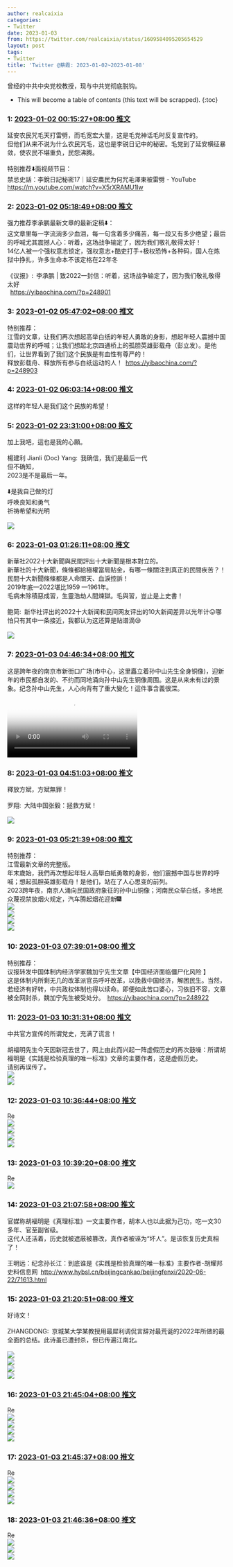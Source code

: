 ```yaml
---
author: realcaixia
categories:
- Twitter
date: 2023-01-03
from: https://twitter.com/realcaixia/status/1609584095205654529
layout: post
tags:
- Twitter
title: 'Twitter @蔡霞: 2023-01-02~2023-01-08'
---
```


曾经的中共中央党校教授，现与中共党彻底脱钩。 

* This will become a table of contents (this text will be scrapped).
{:toc}

### 1: [2023-01-02 00:15:27+08:00 推文](https://twitter.com/realcaixia/status/1609584095205654529)

延安农民咒毛天打雷劈，而毛宽宏大量，这是毛党神话毛时反复宣传的。<br>但他们从来不说为什么农民咒毛，这也是李锐日记中的秘密。毛党到了延安横征暴敛，使农民不堪重负，民怨沸腾。<br><br>特别推荐⬇️面视频节目：<br>禁忌史話：李銳日記秘密17｜延安農民为何咒毛澤東被雷劈 - YouTube <a href="https://m.youtube.com/watch?v=X5rXRAMU1Iw" target="_blank" rel="noopener noreferrer">https://m.youtube.com/watch?v=X5rXRAMU1Iw</a>

### 2: [2023-01-02 05:18:49+08:00 推文](https://twitter.com/realcaixia/status/1609660440317153280)

强力推荐李承鹏最新文章的最新定稿⬇️：<br>这文章里每一字流淌多少血泪，每一句含着多少痛苦，每一段又有多少绝望；最后的呼喊尤其震撼人心：听着，这场战争输定了，因为我们敬礼敬得太好！<br>14亿人被一个强权意志锁定，强权意志+酷吏打手+极权恐怖+各种码，国人在炼狱中挣扎，许多生命本不该定格在22年冬<br><br>《议报》: 李承鹏 | 致2022一封信：听着，这场战争输定了，因为我们敬礼敬得太好<br> <a href="https://yibaochina.com/?p=248901" target="_blank" rel="noopener noreferrer">https://yibaochina.com/?p=248901</a>

### 3: [2023-01-02 05:47:02+08:00 推文](https://twitter.com/realcaixia/status/1609667542066384897)

特别推荐：<br>       江雪的文章，让我们再次想起高举白纸的年轻人勇敢的身影，想起年轻人震撼中国震动世界的呼喊；让我们想起北京四通桥上的孤胆英雄彭载舟（彭立发）。是他们，让世界看到了我们这个民族是有血性有尊严的！<br>        释放彭载舟、释放所有参与白纸运动的人！ <a href="https://yibaochina.com/?p=248903" target="_blank" rel="noopener noreferrer">https://yibaochina.com/?p=248903</a>

### 4: [2023-01-02 06:03:14+08:00 推文](https://twitter.com/realcaixia/status/1609671618250293248)

这样的年轻人是我们这个民族的希望！

### 5: [2023-01-02 23:31:00+08:00 推文](https://twitter.com/realcaixia/status/1609935297374195713)

加上我吧，這也是我的心願。<br><br>楊建利 Jianli (Doc) Yang: 我确信，我们是最后一代<br>但不确知，<br>2023是不是最后一年。<br><br>⬇️是我自己做的灯<br>呼唤良知和勇气<br>祈祷希望和光明<br><br><img style="" src="https://pbs.twimg.com/media/FlZFQCJXkAAm8FI?format=jpg&amp;name=orig" referrerpolicy="no-referrer">

### 6: [2023-01-03 01:26:11+08:00 推文](https://twitter.com/realcaixia/status/1609964281730306048)

新華社2022十大新聞與民間評出十大新聞是根本對立的。<br>新華社的十大新聞，條條都給極權當局貼金，有哪一條關注到真正的民間疾苦？！<br>民間十大新聞條條都是人命關天、血淚控訴！<br>2019年底—2022堪比1959 —1961年。<br>毛病未除積惡成習，生靈浩劫人間煉獄。毛與習，豈止是上史書！<br><br>鲍简: 新华社评出的2022十大新闻和民间网友评出的10大新闻差异以光年计😛哪怕只有其中一条接近，我都认为这还算是贴谱滴😪<br><br><img style="" src="https://pbs.twimg.com/media/FleVZanaEAUWNby?format=jpg&amp;name=orig" referrerpolicy="no-referrer">

### 7: [2023-01-03 04:46:34+08:00 推文](https://twitter.com/realcaixia/status/1610014709469831168)

这是跨年夜的南京市新街口广场(市中心，这里矗立着孙中山先生全身铜像)，迎新年的市民都自发的、不约而同地涌向孙中山先生铜像周围。这是从来未有过的景象。纪念孙中山先生，人心向背有了重大變化！這件事含義很深。<br><video src="https://video.twimg.com/ext_tw_video/1610014648912470016/pu/vid/368x640/SOOSBipq_VHfr0oY.mp4?tag=12" controls="controls" poster="https://pbs.twimg.com/ext_tw_video_thumb/1610014648912470016/pu/img/uF0UbxlytqEvF9rv.jpg"></video>

### 8: [2023-01-03 04:51:03+08:00 推文](https://twitter.com/realcaixia/status/1610015838664556545)

釋放方斌，方斌無罪！<br><br>罗翔: 大陆中国张毅：拯救方斌！<br><br><img style="" src="https://pbs.twimg.com/media/FlZfvdgXwAIl-LM?format=jpg&amp;name=orig" referrerpolicy="no-referrer">

### 9: [2023-01-03 05:21:39+08:00 推文](https://twitter.com/realcaixia/status/1610023542111997953)

特别推荐：<br>    江雪最新文章的完整版。<br>年末歲始，我們再次想起年轻人高舉白紙勇敢的身影，他们震撼中国与世界的呼喊；想起孤胆英雄彭载舟！是他们，站在了人心思变的前列。<br>2023跨年夜，南京人涌向民国政府象征的孙中山铜像；河南民众举白纸，多地民众蔑视禁放烟火规定，汽车腾起烟花迎新🎆<br><img style="" src="https://pbs.twimg.com/media/Flfz2auaEAAM8nK?format=jpg&amp;name=orig" referrerpolicy="no-referrer"><br><img style="" src="https://pbs.twimg.com/media/Flfz29KaAAAQP6X?format=jpg&amp;name=orig" referrerpolicy="no-referrer"><br><img style="" src="https://pbs.twimg.com/media/Flfz3YaaAAECqXK?format=jpg&amp;name=orig" referrerpolicy="no-referrer"><br><img style="" src="https://pbs.twimg.com/media/Flfz3yEaUAAyC1L?format=jpg&amp;name=orig" referrerpolicy="no-referrer">

### 10: [2023-01-03 07:39:01+08:00 推文](https://twitter.com/realcaixia/status/1610058111552724994)

特别推荐：<br>议报转发中国体制内经济学家魏加宁先生文章【中国经济面临僵尸化风险 】<br>这是体制内所剩无几的改革派官员呼吁改革，以挽救中国经济，解困民生。当然，若经济有好转，中共政权体制也得以续命。即便如此苦口婆心，习依旧不容，文章被全网封杀，魏加宁先生被受处分。 <a href="https://yibaochina.com/?p=248922" target="_blank" rel="noopener noreferrer">https://yibaochina.com/?p=248922</a>

### 11: [2023-01-03 10:31:31+08:00 推文](https://twitter.com/realcaixia/status/1610101520321617928)

中共官方宣传的所谓党史，充满了谎言！<br><br>胡福明先生今天因新冠去世了，网上由此而兴起一阵虚假历史的再次鼓噪：所谓胡福明是《实践是检验真理的唯一标准》文章的主要作者，这是虚假历史。<br>请别再误传了。<br><img style="" src="https://pbs.twimg.com/media/Flg6y4bXkAEmu0Q?format=jpg&amp;name=orig" referrerpolicy="no-referrer"><br><img style="" src="https://pbs.twimg.com/media/Flg6zF1XwAAz7S6?format=jpg&amp;name=orig" referrerpolicy="no-referrer">

### 12: [2023-01-03 10:36:44+08:00 推文](https://twitter.com/realcaixia/status/1610102835064209408)

Re <br><img style="" src="https://pbs.twimg.com/media/Flg7_cGXkAE7mod?format=jpg&amp;name=orig" referrerpolicy="no-referrer"><br><img style="" src="https://pbs.twimg.com/media/Flg7_cFXEAIGAK5?format=jpg&amp;name=orig" referrerpolicy="no-referrer"><br><img style="" src="https://pbs.twimg.com/media/Flg7_cFWYAM3r8F?format=jpg&amp;name=orig" referrerpolicy="no-referrer"><br><img style="" src="https://pbs.twimg.com/media/Flg7_cDWIAAVhxQ?format=jpg&amp;name=orig" referrerpolicy="no-referrer">

### 13: [2023-01-03 10:39:20+08:00 推文](https://twitter.com/realcaixia/status/1610103486460444672)

Re <br><img style="" src="https://pbs.twimg.com/media/Flg8lcRXwAAmJ5d?format=jpg&amp;name=orig" referrerpolicy="no-referrer">

### 14: [2023-01-03 21:07:58+08:00 推文](https://twitter.com/realcaixia/status/1610261689198612482)

官媒称胡福明是《真理标准》一文主要作者，胡本人也以此据为己功，吃一文30多年、官至副省级。<br>这代人还活着，历史就被遮蔽被篡改，真作者被诬为“坏人”。是该恢复历史真相了！<br><br>王明远：纪念孙长江：到底谁是《实践是检验真理的唯一标准》主要作者-胡耀邦史料信息网 <a href="http://www.hybsl.cn/beijingcankao/beijingfenxi/2020-06-22/71613.html" target="_blank" rel="noopener noreferrer">http://www.hybsl.cn/beijingcankao/beijingfenxi/2020-06-22/71613.html</a>

### 15: [2023-01-03 21:20:51+08:00 推文](https://twitter.com/realcaixia/status/1610264931961802752)

好诗文！<br><br>ZHANGDONG: 京城某大学某教授用最犀利调侃言辞对最荒诞的2022年所做的最全面的总结。此诗虽已遭封杀，但已传遍江南北。<br><br><img style="" src="https://pbs.twimg.com/media/Flic0bXWAAIGT_c?format=jpg&amp;name=orig" referrerpolicy="no-referrer"><br><img style="" src="https://pbs.twimg.com/media/Flic0kUXwAIo3HU?format=jpg&amp;name=orig" referrerpolicy="no-referrer"><br><img style="" src="https://pbs.twimg.com/media/Flic0tyWIAISt8x?format=jpg&amp;name=orig" referrerpolicy="no-referrer"><br><img style="" src="https://pbs.twimg.com/media/Flic05KXgAYUutK?format=jpg&amp;name=orig" referrerpolicy="no-referrer">

### 16: [2023-01-03 21:45:04+08:00 推文](https://twitter.com/realcaixia/status/1610271023638908928)

Re <br><img style="" src="https://pbs.twimg.com/media/FljU8kvaEAI5H93?format=jpg&amp;name=orig" referrerpolicy="no-referrer"><br><img style="" src="https://pbs.twimg.com/media/FljU8kraEAE15No?format=jpg&amp;name=orig" referrerpolicy="no-referrer"><br><img style="" src="https://pbs.twimg.com/media/FljU8ktaAAAHStt?format=jpg&amp;name=orig" referrerpolicy="no-referrer"><br><img style="" src="https://pbs.twimg.com/media/FljU8kpaYAI-L0W?format=jpg&amp;name=orig" referrerpolicy="no-referrer">

### 17: [2023-01-03 21:45:37+08:00 推文](https://twitter.com/realcaixia/status/1610271161891581953)

Re <br><img style="" src="https://pbs.twimg.com/media/FljVFT9aAAExzJK?format=jpg&amp;name=orig" referrerpolicy="no-referrer"><br><img style="" src="https://pbs.twimg.com/media/FljVFT7aMAIbsLI?format=jpg&amp;name=orig" referrerpolicy="no-referrer"><br><img style="" src="https://pbs.twimg.com/media/FljVFT_aAAA9hcb?format=jpg&amp;name=orig" referrerpolicy="no-referrer"><br><img style="" src="https://pbs.twimg.com/media/FljVFT9aAAMZyYH?format=jpg&amp;name=orig" referrerpolicy="no-referrer">

### 18: [2023-01-03 21:46:36+08:00 推文](https://twitter.com/realcaixia/status/1610271411012276224)

Re <br><img style="" src="https://pbs.twimg.com/media/FljVTxUaEAExHhB?format=jpg&amp;name=orig" referrerpolicy="no-referrer"><br><img style="" src="https://pbs.twimg.com/media/FljVTxXaUAA6ma1?format=jpg&amp;name=orig" referrerpolicy="no-referrer"><br><img style="" src="https://pbs.twimg.com/media/FljVTxTaYAEuUMb?format=jpg&amp;name=orig" referrerpolicy="no-referrer">

